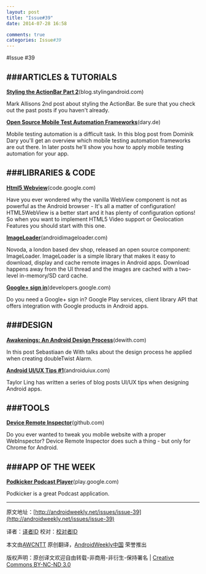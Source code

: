 ```yaml
---
layout: post
title: "Issue#39"
date: 2014-07-28 16:58

comments: true
categories: Issue#39
---
```


#Issue #39

###ARTICLES & TUTORIALS
---

[**Styling the ActionBar Part 2**](http://blog.stylingandroid.com/archives/1249)(blog.stylingandroid.com)

Mark Allisons 2nd post about styling the ActionBar. Be sure that you check out the past posts if you haven't already.

 
[**Open Source Mobile Test Automation Frameworks**](http://www.dary.de/2012/03/open-source-mobile-test-automation-frameworks/)(dary.de)

Mobile testing automation is a difficult task. In this blog post from Dominik Dary you'll get an overview which mobile testing automation frameworks are out there. In later posts he'll show you how to apply mobile testing automation for your app.

###LIBRARIES & CODE
---

[**Html5 Webview**](http://code.google.com/p/html5webview/)(code.google.com)

Have you ever wondered why the vanilla WebView component is not as powerful as the Android browser - It's all a matter of configuration! HTML5WebView is a better start and it has plenty of configuration options! So when you want to implement HTML5 Video support or Geolocation Features you should start with this one.

[**ImageLoader**](http://androidimageloader.com/)(androidimageloader.com)

Novoda, a london based dev shop, released an open source component: ImageLoader. ImageLoader is a simple library that makes it easy to download, display and cache remote images in Android apps. Download happens away from the UI thread and the images are cached with a two-level in-memory/SD card cache.

[**Google+ sign in**](https://developers.google.com/android/google-play-services/)(developers.google.com)

Do you need a Google+ sign in? Google Play services, client library API that offers integration with Google products in Android apps.

###DESIGN
---

[**Awakenings: An Android Design Process**](http://dewith.com/2012/an-android-design-process/)(dewith.com)

In this post Sebastiaan de With talks about the design process he applied when creating doubleTwist Alarm.

 
[**Android UI/UX Tips #1**](http://androiduiux.com/2012/08/23/android-uiux-tips-1/)(androiduiux.com)

Taylor Ling has written a series of blog posts UI/UX tips when designing Android apps.

###TOOLS
---

[**Device Remote Inspector**](https://github.com/subtleGradient/DeviceRemoteInspector.app)(github.com)

Do you ever wanted to tweak you mobile website with a proper WebInspector? Device Remote Inspector does such a thing - but only for Chrome for Android.

###APP OF THE WEEK
---

[**Podkicker Podcast Player**](https://play.google.com/store/apps/details?id=ait.podka)(play.google.com)

Podkicker is a great Podcast application.

---


原文地址：[http://androidweekly.net/issues/issue-39](http://androidweekly.net/issues/issue-39)

译者：[译者ID](https://github.com/译者ID) 校对：[校对者ID](https://github.com/校对者ID)

本文由[AWCNTT](https://github.com/AWCNTT) 原创翻译，[AndroidWeekly中国](http://www.androidweekly.cn/) 荣誉推出

版权声明：原创译文欢迎自由转载-非商用-非衍生-保持署名 | [Creative Commons BY-NC-ND 3.0](http://creativecommons.org/licenses/by-nc-nd/3.0/deed.zh)